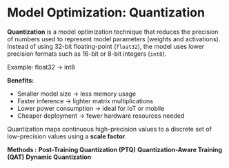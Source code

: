 #  Model Optimization: Quantization

**Quantization** is a model optimization technique that reduces the precision of numbers used to represent model parameters (weights and activations).  
Instead of using 32-bit floating-point (`float32`), the model uses lower precision formats such as 16-bit or 8-bit integers (`int8`).

Example:  float32 → int8

**Benefits:**
-  Smaller model size → less memory usage  
-  Faster inference → lighter matrix multiplications  
- Lower power consumption → ideal for IoT or mobile  
- Cheaper deployment → fewer hardware resources needed  

Quantization maps continuous high-precision values to a discrete set of low-precision values using a **scale factor**.

**Methods :**
**Post-Training Quantization (PTQ)**
**Quantization-Aware Training (QAT)** 
**Dynamic Quantization**